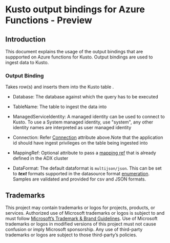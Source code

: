 # **Kusto output bindings for Azure Functions - Preview**

## **Introduction**

This document explains the usage of the output bindings that are suppported on  Azure functions for Kusto. Output bindings are used to ingest data to Kusto.



### **Output Binding**
 
Takes row(s) and inserts them into the Kusto table .

- Database: The database against which the query has to be executed

- TableName: The table to ingest the data into

- ManagedServiceIdentity: A managed identity can be used to connect to Kusto. To use a System managed identity, use "system", any other identity names are interpreted as user managed identity

- Connection: Refer [Connection](#input-binding) attribute above.Note that the application id should have ingest privileges on the table being ingested into

- MappingRef: Optional attribute to pass a [mapping ref](https://learn.microsoft.com/en-us/azure/data-explorer/kusto/management/create-ingestion-mapping-command) that is already defined in the ADX cluster

- DataFormat: The default dataformat is `multijson/json`. This can be set to _**text**_ formats supported in the datasource format [enumeration](https://learn.microsoft.com/en-us/azure/data-explorer/kusto/api/netfx/kusto-ingest-client-reference#enum-datasourceformat). Samples are validated and provided for csv and JSON formats.


## Trademarks

This project may contain trademarks or logos for projects, products, or services. Authorized use of Microsoft trademarks or logos is subject to and must follow [Microsoft’s Trademark & Brand Guidelines](https://www.microsoft.com/legal/intellectualproperty/trademarks/usage/general). Use of Microsoft trademarks or logos in modified versions of this project must not cause confusion or imply Microsoft sponsorship. Any use of third-party trademarks or logos are subject to those third-party’s policies.
